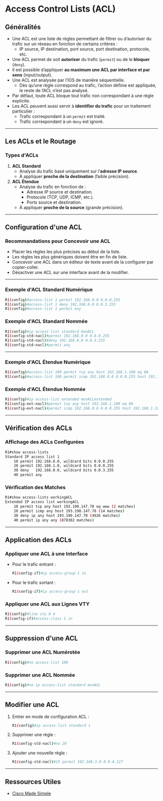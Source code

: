 
# Access Control Lists (ACL)

## Généralités

- Une ACL est une liste de règles permettant de filtrer ou d’autoriser du trafic sur un réseau en fonction de certains critères :
  - IP source, IP destination, port source, port destination, protocole, etc.
- Une ACL permet de soit **autoriser** du trafic (`permit`) ou de le **bloquer** (`deny`).
- Il est possible d’appliquer **au maximum une ACL par interface et par sens** (input/output).
- Une ACL est analysée par l’IOS de manière séquentielle.
  - Dès qu’une règle correspond au trafic, l’action définie est appliquée, le reste de l’ACL n’est pas analysé.
- Par défaut, toute ACL bloque tout trafic non correspondant à une règle explicite.
- Les ACL peuvent aussi servir à **identifier du trafic** pour un traitement particulier :
  - Trafic correspondant à un `permit` est traité.
  - Trafic correspondant à un `deny` est ignoré.

---

## Les ACLs et le Routage

### Types d'ACLs

1. **ACL Standard**
   - Analyse du trafic basé uniquement sur l’**adresse IP source**.
   - À appliquer **proche de la destination** (faible précision).
2. **ACL Étendue**
   - Analyse du trafic en fonction de :
     - Adresse IP source et destination.
     - Protocole (TCP, UDP, ICMP, etc.).
     - Ports source et destination.
   - À appliquer **proche de la source** (grande précision).

---

## Configuration d'une ACL

### Recommandations pour Concevoir une ACL

- Placer les règles les plus précises au début de la liste.
- Les règles les plus génériques doivent être en fin de liste.
- Concevoir une ACL dans un éditeur de texte avant de la configurer par copier-coller.
- Désactiver une ACL sur une interface avant de la modifier.

---

### Exemple d'ACL Standard Numérique

```bash
R1(config)#access-list 1 permit 192.168.0.0 0.0.0.255
R1(config)#access-list 1 deny 192.168.0.0 0.0.3.255
R1(config)#access-list 1 permit any
```

### Exemple d'ACL Standard Nommée

```bash
R1(config)#ip access-list standard monACL
R1(config-std-nacl)#permit 192.168.0.0 0.0.0.255
R1(config-std-nacl)#deny 192.168.0.0 0.0.3.255
R1(config-std-nacl)#permit any
```

---

### Exemple d'ACL Étendue Numérique

```bash
R1(config)#access-list 100 permit tcp any host 192.168.1.100 eq 80
R1(config)#access-list 100 permit icmp 192.168.0.0 0.0.0.255 host 192.168.1.100
```

### Exemple d'ACL Étendue Nommée

```bash
R1(config)#ip access-list extended monACLextended
R1(config-ext-nacl)#permit tcp any host 192.168.1.100 eq 80
R1(config-ext-nacl)#permit icmp 192.168.0.0 0.0.0.255 host 192.168.1.100
```

---

## Vérification des ACLs

### Affichage des ACLs Configurées

```bash
R1#show access-lists
Standard IP access list 1
    10 permit 192.168.0.0, wildcard bits 0.0.0.255
    20 permit 192.168.1.0, wildcard bits 0.0.0.255
    30 deny   192.168.0.0, wildcard bits 0.0.3.255
    40 permit any
```

### Vérification des Matches

```bash
R1#show access-lists workingACL
Extended IP access list workingACL
    10 permit tcp any host 193.190.147.70 eq www (2 matches)
    20 permit icmp any host 193.190.147.70 (14 matches)
    30 deny ip any host 193.190.147.70 (4926 matches)
    40 permit ip any any (878382 matches)
```

---

## Application des ACLs

### Appliquer une ACL à une Interface

- Pour le trafic entrant :
  ```bash
  R1(config-if)#ip access-group 1 in
  ```
- Pour le trafic sortant :
  ```bash
  R1(config-if)#ip access-group 1 out
  ```

### Appliquer une ACL aux Lignes VTY

```bash
R1(config)#line vty 0 4
R1(config-if)#access-class 1 in
```

---

## Suppression d'une ACL

### Supprimer une ACL Numérotée

```bash
R1(config)#no access-list 100
```

### Supprimer une ACL Nommée

```bash
R1(config)#no ip access-list standard monACL
```

---

## Modifier une ACL

1. Entrer en mode de configuration ACL :
   ```bash
   R1(config)#ip access-list standard 1
   ```
2. Supprimer une règle :
   ```bash
   R1(config-std-nacl)#no 20
   ```
3. Ajouter une nouvelle règle :
   ```bash
   R1(config-std-nacl)#15 permit 192.168.1.0 0.0.0.127
   ```

---

## Ressources Utiles

- [Cisco Made Simple](http://www.ciscomadesimple.be)